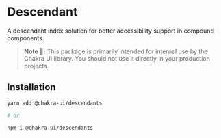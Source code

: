 # Descendant

A descendant index solution for better accessibility support in compound
components.

> **Note 🚨:** This package is primarily intended for internal use by the Chakra
> UI library. You should not use it directly in your production projects.

## Installation

```sh
yarn add @chakra-ui/descendants

# or

npm i @chakra-ui/descendants
```

